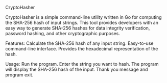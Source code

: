 CryptoHasher

CryptoHasher is a simple command-line utility written in Go for computing the SHA-256 hash of input strings. This tool provides developers with an easy way to generate SHA-256 hashes for data integrity verification, password hashing, and other cryptographic purposes.

Features:
Calculate the SHA-256 hash of any input string.
Easy-to-use command-line interface.
Provides the hexadecimal representation of the hash.

Usage:
Run the program.
Enter the string you want to hash.
The program will display the SHA-256 hash of the input.
Thank you message and program exit.
